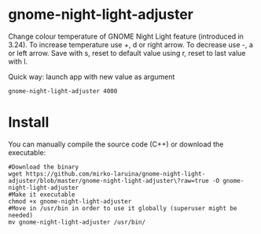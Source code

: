 # gnome-night-light-adjuster
Change colour temperature of GNOME Night Light feature (introduced in 3.24).
To increase temperature use +, d or right arrow.
To decrease use -, a or left arrow.
Save with s, reset to default value using r, reset to last value with l.

Quick way: launch app with new value as argument

    gnome-night-light-adjuster 4000

# Install
You can manually compile the source code (C++) or download the executable:

    #Download the binary
    wget https://github.com/mirko-laruina/gnome-night-light-adjuster/blob/master/gnome-night-light-adjuster\?raw=true -O gnome-night-light-adjuster
    #Make it executable
    chmod +x gnome-night-light-adjuster
    #Move in /usr/bin in order to use it globally (superuser might be needed)
    mv gnome-night-light-adjuster /usr/bin/
